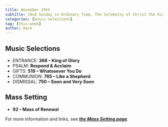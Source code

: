 ```yaml
---
title: November 19th 
subtitle: 34nd Sunday in Ordinary Time, The Solemnity of Christ the King
categories: [music-selections]
tag: [this-week]
author: mark
---
```


## Music Selections

- ENTRANCE: **368 – King of Glory**
- PSALM: **Respond & Acclaim**
- GIFTS: **519 – Whatsoever You Do**
- COMMUNION: **765 – Like a Shepherd**
- DISMISSAL: **750 – Soon and Very Soon**

## Mass Setting

- **92 – Mass of Renewal**

For more information and links, see _**[the Mass Setting page](/mass-setting/)**_.
